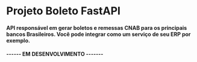# Projeto Boleto FastAPI

#### API responsável em gerar boletos e remessas CNAB para os principais bancos Brasileiros. Você pode integrar como um serviço de seu ERP por exemplo.

#### ------ EM DESENVOLVIMENTO -------